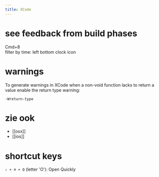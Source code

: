 ```yaml
---
title: XCode
---
```


# see feedback from build phases
Cmd+8  
filter by time: left bottom clock icon

# warnings
To generate warnings in XCode when a non-void function lacks to return a value enable the return type warning:
```
-Wreturn-type
```

# zie ook
* [[osx]]
* [[ios]]

# shortcut keys
`⇧ + ⌘ + O`  (letter 'O'): Open Quickly
